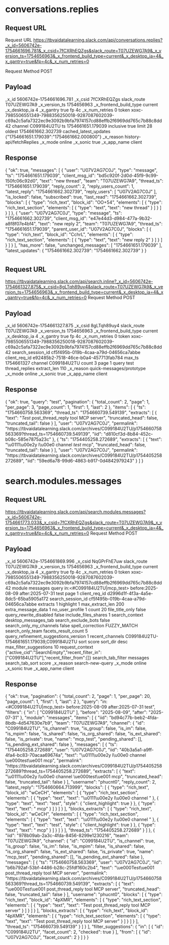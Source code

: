 # conversations.replies

## Request URL

Request URL
https://tbvaidatalearning.slack.com/api/conversations.replies?_x_id=5606742e-1754661696.781&_x_csid=7fCXRhEQZgs&slack_route=T07UZEWG7A9&_x_version_ts=1754656963&_x_frontend_build_type=current&_x_desktop_ia=4&_x_gantry=true&fp=4c&_x_num_retries=0

Request Method
POST

## Payload

\_x_id
5606742e-1754661696.781
\_x_csid
7fCXRhEQZgs
slack_route
T07UZEWG7A9
\_x_version_ts
1754656963
\_x_frontend_build_type
current
\_x_desktop_ia
4
\_x_gantry
true
fp
4c
\_x_num_retries
0
token
xoxc-7985506551349-7988356250018-9287087602039-c69a2c5afa7322ec9e3092b9bfa7974157cd88effb2f6969dd765c7b88c8dd42
channel
C099184U2TU
ts
1754661651.179039
inclusive
true
limit
28
oldest
1754661662.302739
cached_latest_updates
{"1754661651.179039":"1754661662.000800"}
\_x_reason
history-api/fetchReplies
\_x_mode
online
\_x_sonic
true
\_x_app_name
client

## Response

{
"ok": true,
"messages": [
{
"user": "U07V2AG7C0J",
"type": "message",
"ts": "1754661651.179039",
"client_msg_id": "bd5c920f-2d0d-45f9-9c99-150fc06c92d0",
"text": "new thread",
"team": "T07UZEWG7A9",
"thread_ts": "1754661651.179039",
"reply_count": 2,
"reply_users_count": 1,
"latest_reply": "1754661662.302739",
"reply_users": [
"U07V2AG7C0J"
],
"is_locked": false,
"subscribed": true,
"last_read": "1754661662.302739",
"blocks": [
{
"type": "rich_text",
"block_id": "OO+54",
"elements": [
{
"type": "rich_text_section",
"elements": [
{
"type": "text",
"text": "new thread"
}
]
}
]
}
]
},
{
"user": "U07V2AG7C0J",
"type": "message",
"ts": "1754661662.302739",
"client_msg_id": "e47e44d3-d984-477a-9b32-a8f8f07e4bf4",
"text": "new reply 2",
"team": "T07UZEWG7A9",
"thread_ts": "1754661651.179039",
"parent_user_id": "U07V2AG7C0J",
"blocks": [
{
"type": "rich_text",
"block_id": "CchrL",
"elements": [
{
"type": "rich_text_section",
"elements": [
{
"type": "text",
"text": "new reply 2"
}
]
}
]
}
]
}
],
"has_more": false,
"unchanged_messages": [
"1754661651.179039"
],
"latest_updates": {
"1754661662.302739": "1754661662.302739"
}
}

#

## Request URL

https://tbvaidatalearning.slack.com/api/search.inline?_x_id=5606742e-1754661327.875&_x_csid=8gLTqh89uy4&slack_route=T07UZEWG7A9&_x_version_ts=1754656963&_x_frontend_build_type=current&_x_desktop_ia=4&_x_gantry=true&fp=4c&_x_num_retries=0
Request Method
POST

## Payload

\_x_id
5606742e-1754661327.875
\_x_csid
8gLTqh89uy4
slack_route
T07UZEWG7A9
\_x_version_ts
1754656963
\_x_frontend_build_type
current
\_x_desktop_ia
4
\_x_gantry
true
fp
4c
\_x_num_retries
0
token
xoxc-7985506551349-7988356250018-9287087602039-c69a2c5afa7322ec9e3092b9bfa7974157cd88effb2f6969dd765c7b88c8dd42
search_session_id
cf5f495b-019b-4caa-a79d-04656ca7abbe
client_req_id
e92485b2-7518-46ce-b0a4-457713fab784
max_ts
1754661327
channel
C099184U2TU
count
3
page
1
query
test
thread_replies
extract_len
110
\_x_reason
quick-messages/prototype
\_x_mode
online
\_x_sonic
true
\_x_app_name
client

## Response

{
"ok": true,
"query": "test",
"pagination": {
"total_count": 2,
"page": 1,
"per_page": 3,
"page_count": 1,
"first": 1,
"last": 2
},
"items": [
{
"ts": "1754660758.563369",
"thread_ts": "1754660739.549139",
"extracts": [
{
"text": "*Test* post_thread_reply tool MCP server",
"truncated_head": false,
"truncated_tail": false
}
],
"user": "U07V2AG7C0J",
"permalink": "https:\/\/tbvaidatalearning.slack.com\/archives\/C099184U2TU\/p1754660758563369?thread_ts=1754660739.549139",
"iid": "d810cf3d-8b84-452c-b08c-585e7875a23c"
},
{
"ts": "1754405258.272689",
"extracts": [
{
"text": "\u0111\u00e2y l\u00e0 channel *test* mcp",
"truncated_head": false,
"truncated_tail": false
}
],
"user": "U07V2AG7C0J",
"permalink": "https:\/\/tbvaidatalearning.slack.com\/archives\/C099184U2TU\/p1754405258272689",
"iid": "59ed6a78-99d6-4863-b917-0d4842979243"
}
]
}

# search.modules.messages

## Request URL

https://tbvaidatalearning.slack.com/api/search.modules.messages?_x_id=5606742e-1754661773.033&_x_csid=7fCXRhEQZgs&slack_route=T07UZEWG7A9&_x_version_ts=1754656963&_x_frontend_build_type=current&_x_desktop_ia=4&_x_gantry=true&fp=4c&_x_num_retries=0
Request Method
POST

## Payload

\_x_id
5606742e-1754661869.996
\_x_csid
NqGPrFhE7uw
slack_route
T07UZEWG7A9
\_x_version_ts
1754656963
\_x_frontend_build_type
current
\_x_desktop_ia
4
\_x_gantry
true
fp
4c
\_x_num_retries
0
token
xoxc-7985506551349-7988356250018-9287087602039-c69a2c5afa7322ec9e3092b9bfa7974157cd88effb2f6969dd765c7b88c8dd42
module
messages
query
in:<#C099184U2TU|mcp_test> before:2025-08-09 after:2025-07-31 test
page
1
client_req_id
d2996d1f-4f3a-4a5e-8dc5-65ba5905a172
search_session_id
cf5f495b-019b-4caa-a79d-04656ca7abbe
extracts
1
highlight
1
max_extract_len
200
extra_message_data
1
no_user_profile
1
count
20
file_title_only
false
query_rewrite_disabled
false
include_files_shares
1
search_context
desktop_messages_tab
search_exclude_bots
false
search_only_my_channels
false
spell_correction
FUZZY_MATCH
search_only_team
facets_result_count
5
query_refinement_suggestions_version
1
recent_channels
C099184U2TU-1754661651.179039,C099184U2TU
sort
score
sort_dir
desc
max_filter_suggestions
10
request_context
{"active_cid":"SearchEmpty","recent_filter_in":["C099184U2TU"],"recent_filter_from":[]}
search_tab_filter
messages
search_tab_sort
score
\_x_reason
search-new-query
\_x_mode
online
\_x_sonic
true
\_x_app_name
client

## Response

{
"ok": true,
"pagination": {
"total_count": 2,
"page": 1,
"per_page": 20,
"page_count": 1,
"first": 1,
"last": 2
},
"query": "in:<#C099184U2TU|mcp_test> before:2025-08-09 after:2025-07-31 test",
"filters": {
"in": [
"C099184U2TU"
],
"before": "2025-08-09",
"after": "2025-07-31"
},
"module": "messages",
"items": [
{
"iid": "bd94c77b-beb2-4fda-8bdb-4d547630e7b9",
"team": "T07UZEWG7A9",
"channel": {
"id": "C099184U2TU",
"is_channel": true,
"is_group": false,
"is_im": false,
"is_mpim": false,
"is_shared": false,
"is_org_shared": false,
"is_ext_shared": false,
"is_private": true,
"name": "mcp_test",
"pending_shared": [],
"is_pending_ext_shared": false
},
"messages": [
{
"ts": "1754405258.272689",
"user": "U07V2AG7C0J",
"iid": "40b3a5a1-a9ff-4fa4-bc83-70acaa69674a",
"text": "\u0111\u00e2y l\u00e0 channel \ue000test\ue001 mcp",
"permalink": "https:\/\/tbvaidatalearning.slack.com\/archives\/C099184U2TU\/p1754405258272689?thread_ts=1754405258.272689",
"extracts": [
{
"text": "\u0111\u00e2y l\u00e0 channel \ue000test\ue001 mcp",
"truncated_head": false,
"truncated_tail": false
}
],
"username": "phucnt0",
"reply_count": 2,
"latest_reply": "1754660664.713999",
"blocks": [
{
"type": "rich_text",
"block_id": "wCeCH",
"elements": [
{
"type": "rich_text_section",
"elements": [
{
"type": "text",
"text": "\u0111\u00e2y l\u00e0 channel "
},
{
"type": "text",
"text": "test",
"style": {
"client_highlight": true
}
},
{
"type": "text",
"text": " mcp"
}
]
}
]
}
],
"blocks_extracts": [
{
"type": "rich_text",
"block_id": "wCeCH",
"elements": [
{
"type": "rich_text_section",
"elements": [
{
"type": "text",
"text": "\u0111\u00e2y l\u00e0 channel "
},
{
"type": "text",
"text": "test",
"style": {
"client_highlight": true
}
},
{
"type": "text",
"text": " mcp"
}
]
}
]
}
],
"thread_ts": "1754405258.272689"
}
]
},
{
"iid": "978b09ab-2a3c-4fda-8456-8299e1230216",
"team": "T07UZEWG7A9",
"channel": {
"id": "C099184U2TU",
"is_channel": true,
"is_group": false,
"is_im": false,
"is_mpim": false,
"is_shared": false,
"is_org_shared": false,
"is_ext_shared": false,
"is_private": true,
"name": "mcp_test",
"pending_shared": [],
"is_pending_ext_shared": false
},
"messages": [
{
"ts": "1754660758.563369",
"user": "U07V2AG7C0J",
"iid": "b6b792af-53bf-4486-b28c-25fdf160c2b4",
"text": "\ue000Test\ue001 post_thread_reply tool MCP server",
"permalink": "https:\/\/tbvaidatalearning.slack.com\/archives\/C099184U2TU\/p1754660758563369?thread_ts=1754660739.549139",
"extracts": [
{
"text": "\ue000Test\ue001 post_thread_reply tool MCP server",
"truncated_head": false,
"truncated_tail": false
}
],
"username": "phucnt0",
"blocks": [
{
"type": "rich_text",
"block_id": "4pXMR",
"elements": [
{
"type": "rich_text_section",
"elements": [
{
"type": "text",
"text": "Test post_thread_reply tool MCP server"
}
]
}
]
}
],
"blocks_extracts": [
{
"type": "rich_text",
"block_id": "4pXMR",
"elements": [
{
"type": "rich_text_section",
"elements": [
{
"type": "text",
"text": "Test post_thread_reply tool MCP server"
}
]
}
]
}
],
"thread_ts": "1754660739.549139"
}
]
}
],
"filter_suggestions": {
"in": [
{
"id": "C099184U2TU",
"facet_count": 2,
"checked": true
}
],
"from": [
{
"id": "U07V2AG7C0J",
"facet_count": 2
}
]
}
}
